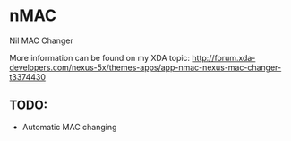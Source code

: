 # nMAC
Nil MAC Changer

More information can be found on my XDA topic:
http://forum.xda-developers.com/nexus-5x/themes-apps/app-nmac-nexus-mac-changer-t3374430

## TODO:
* Automatic MAC changing